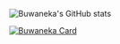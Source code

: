 

![Buwaneka's GitHub stats](https://github-readme-stats.vercel.app/api?username=Buwaneka-Sumanasekara&count_private=true&show_icons=true&theme=radical)


[![Buwaneka Card](https://github-readme-stats.vercel.app/api/pin/?username=Buwaneka-Sumanasekara&repo=github-readme-stats)](https://github.com/Buwaneka-Sumanasekara/github-readme-stats)
